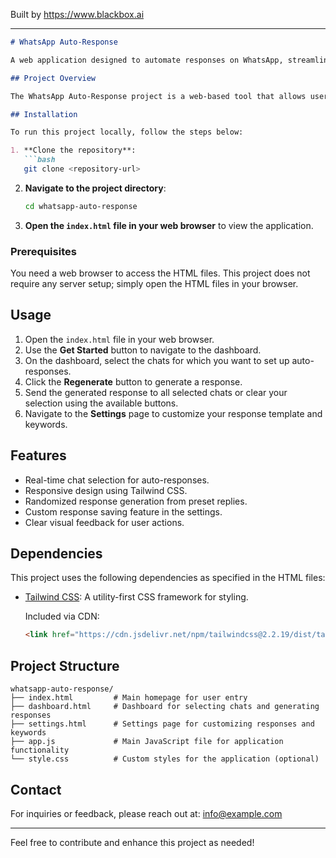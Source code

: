 
Built by https://www.blackbox.ai

---

```markdown
# WhatsApp Auto-Response

A web application designed to automate responses on WhatsApp, streamlining your network marketing efforts with auto-generated replies.

## Project Overview

The WhatsApp Auto-Response project is a web-based tool that allows users to create automated responses for their WhatsApp chats. Users can select chats, generate responses, and manage settings to personalize their auto-responses, all in an easy-to-use interface.

## Installation

To run this project locally, follow the steps below:

1. **Clone the repository**:
   ```bash
   git clone <repository-url>
   ```
2. **Navigate to the project directory**:
   ```bash
   cd whatsapp-auto-response
   ```
3. **Open the `index.html` file in your web browser** to view the application.

### Prerequisites

You need a web browser to access the HTML files. This project does not require any server setup; simply open the HTML files in your browser.

## Usage

1. Open the `index.html` file in your web browser.
2. Use the **Get Started** button to navigate to the dashboard.
3. On the dashboard, select the chats for which you want to set up auto-responses.
4. Click the **Regenerate** button to generate a response.
5. Send the generated response to all selected chats or clear your selection using the available buttons.
6. Navigate to the **Settings** page to customize your response template and keywords.

## Features

- Real-time chat selection for auto-responses.
- Responsive design using Tailwind CSS.
- Randomized response generation from preset replies.
- Custom response saving feature in the settings.
- Clear visual feedback for user actions.

## Dependencies

This project uses the following dependencies as specified in the HTML files:
- [Tailwind CSS](https://tailwindcss.com/): A utility-first CSS framework for styling.
  
  Included via CDN:
  ```html
  <link href="https://cdn.jsdelivr.net/npm/tailwindcss@2.2.19/dist/tailwind.min.css" rel="stylesheet">
  ```

## Project Structure

```plaintext
whatsapp-auto-response/
├── index.html         # Main homepage for user entry
├── dashboard.html     # Dashboard for selecting chats and generating responses
├── settings.html      # Settings page for customizing responses and keywords
├── app.js             # Main JavaScript file for application functionality
└── style.css          # Custom styles for the application (optional)
```

## Contact

For inquiries or feedback, please reach out at: info@example.com

---
Feel free to contribute and enhance this project as needed!
```